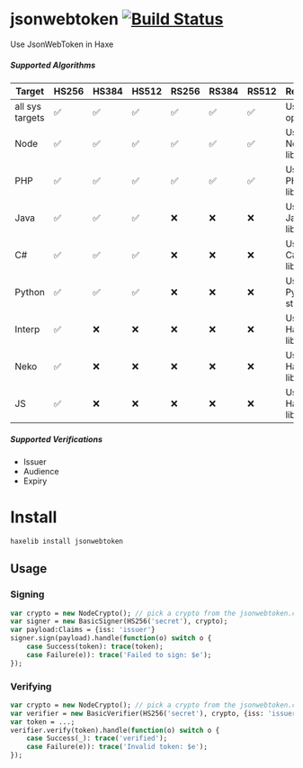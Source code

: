 # jsonwebtoken [![Build Status](https://travis-ci.org/kevinresol/jsonwebtoken.svg?branch=master)](https://travis-ci.org/kevinresol/jsonwebtoken)

Use JsonWebToken in Haxe
	
##### Supported Algorithms

| Target | HS256 | HS384 | HS512 | RS256 | RS384 | RS512 | Remarks|
| -- | -- | -- | -- | -- | -- | -- | -- |
| all sys targets | ✅ | ✅ | ✅ | ✅ | ✅ | ✅ | Using openssl |
| Node | ✅ | ✅ | ✅ | ✅ | ✅ | ✅ | Using Node std lib |
| PHP | ✅ | ✅ | ✅ | ✅ | ✅ | ✅ | Using PHP std lib |
| Java | ✅ | ✅ | ✅ | ❌ | ❌ | ❌ | Using Java std lib |
| C# | ✅ | ✅ | ✅ | ❌ | ❌ | ❌ | Using C# std lib |
| Python | ✅ | ✅ | ✅ | ❌ | ❌ | ❌ | Using Python std lib |
| Interp | ✅ | ❌ | ❌ | ❌ | ❌ | ❌ | Using Haxe std lib |
| Neko | ✅ | ❌ | ❌ | ❌ | ❌ | ❌ | Using Haxe std lib |
| JS | ✅ | ❌ | ❌ | ❌ | ❌ | ❌ | Using Haxe std lib |

##### Supported Verifications

- Issuer
- Audience
- Expiry
	
# Install

```
haxelib install jsonwebtoken
```

## Usage

### Signing

```haxe
var crypto = new NodeCrypto(); // pick a crypto from the jsonwebtoken.crypto package
var signer = new BasicSigner(HS256('secret'), crypto);
var payload:Claims = {iss: 'issuer'}
signer.sign(payload).handle(function(o) switch o {
	case Success(token): trace(token);
	case Failure(e)): trace('Failed to sign: $e');
});
```


### Verifying

```haxe
var crypto = new NodeCrypto(); // pick a crypto from the jsonwebtoken.crypto package
var verifier = new BasicVerifier(HS256('secret'), crypto, {iss: 'issuer'});
var token = ...;
verifier.verify(token).handle(function(o) switch o {
	case Success(_): trace('verified');
	case Failure(e)): trace('Invalid token: $e');
});
```